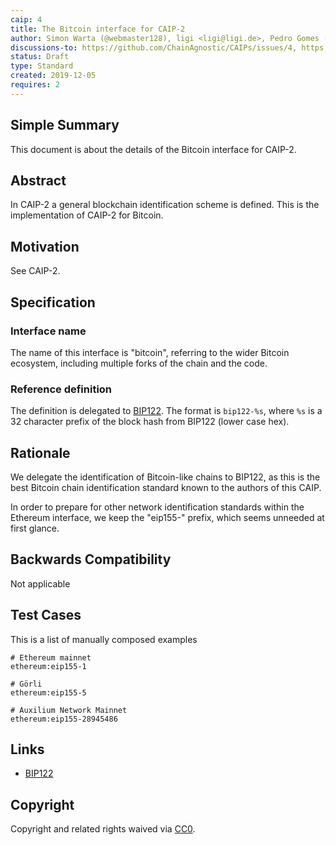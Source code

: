 ```yaml
---
caip: 4
title: The Bitcoin interface for CAIP-2
author: Simon Warta (@webmaster128), ligi <ligi@ligi.de>, Pedro Gomes (@pedrouid)
discussions-to: https://github.com/ChainAgnostic/CAIPs/issues/4, https://github.com/ChainAgnostic/CAIPs/pull/1
status: Draft
type: Standard
created: 2019-12-05
requires: 2
---
```


## Simple Summary

This document is about the details of the Bitcoin interface for CAIP-2.

## Abstract

In CAIP-2 a general blockchain identification scheme is defined. This is the
implementation of CAIP-2 for Bitcoin.

## Motivation

See CAIP-2.

## Specification

### Interface name

The name of this interface is "bitcoin", referring to the wider Bitcoin ecosystem, including multiple forks of the chain and the code.

### Reference definition

The definition is delegated to [BIP122](https://github.com/bitcoin/bips/blob/master/bip-0122.mediawiki#definition-of-chain-id). The format is `bip122-%s`, where `%s` is a 32 character prefix of the block hash from BIP122 (lower case hex).

## Rationale

We delegate the identification of Bitcoin-like chains to BIP122, as this is the best Bitcoin chain identification standard known to the authors of this CAIP.

In order to prepare for other network identification standards within the Ethereum interface, we keep the "eip155-" prefix, which seems unneeded at first glance.

## Backwards Compatibility

Not applicable

## Test Cases

This is a list of manually composed examples

```
# Ethereum mainnet
ethereum:eip155-1

# Görli
ethereum:eip155-5

# Auxilium Network Mainnet
ethereum:eip155-28945486
```

## Links

- [BIP122](https://github.com/bitcoin/bips/blob/master/bip-0122.mediawiki)

## Copyright

Copyright and related rights waived via [CC0](https://creativecommons.org/publicdomain/zero/1.0/).
